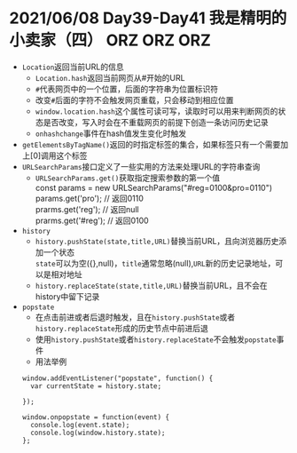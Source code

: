 # 2021/06/08 Day39-Day41 我是精明的小卖家（四） ORZ ORZ ORZ
* `Location`返回当前URL的信息
  * `Location.hash`返回当前网页从#开始的URL
  * `#`代表网页中的一个位置，后面的字符串为位置标识符
  * 改变`#`后面的字符不会触发网页重载，只会移动到相应位置
  * `window.location.hash`这个属性可读可写，读取时可以用来判断网页的状态是否改变，写入时会在不重载网页的前提下创造一条访问历史记录
  * `onhashchange`事件在hash值发生变化时触发
* `getElementsByTagName()`返回的时指定标签的集合，如果标签只有一个需要加上[0]调用这个标签
* `URLSearchParams`接口定义了一些实用的方法来处理URL的字符串查询
  * `URLSearchParams.get()`获取指定搜索参数的第一个值  
  const params = new URLSearchParams("#reg=0100&pro=0110")  
  params.get('pro'); // 返回0110  
  prarms.get('reg'); // 返回null  
  prarms.get('#reg'); // 返回0100  
* `history`
  * `history.pushState(state,title,URL)`替换当前URL，且向浏览器历史添加一个状态  
  `state`可以为空({},null)，`title`通常忽略(null),`URL`新的历史记录地址，可以是相对地址
  * `history.replaceState(state,title,URL)`替换当前URL，且不会在history中留下记录
* `popstate`
  * 在点击前进或者后退时触发，且在`history.pushState`或者`history.replaceState`形成的历史节点中前进后退
  * 使用`history.pushState`或者`history.replaceState`不会触发`popstate`事件
  * 用法举例  
  ```
  window.addEventListener("popstate", function() {
    var currentState = history.state;
    
  });
  ```
  ```
  window.onpopstate = function(event) {
    console.log(event.state);
    console.log(window.history.state);
  };
  ```
    
